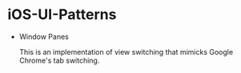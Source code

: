 iOS-UI-Patterns
===============

*   Window Panes

    This is an implementation of view switching that mimicks Google Chrome's tab switching.